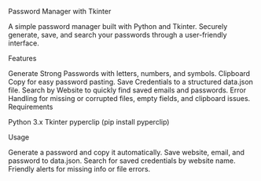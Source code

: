 Password Manager with Tkinter

A simple password manager built with Python and Tkinter. Securely generate, save, and search your passwords through a user-friendly interface.

Features

Generate Strong Passwords with letters, numbers, and symbols.
Clipboard Copy for easy password pasting.
Save Credentials to a structured data.json file.
Search by Website to quickly find saved emails and passwords.
Error Handling for missing or corrupted files, empty fields, and clipboard issues.
Requirements

Python 3.x
Tkinter
pyperclip (pip install pyperclip)

Usage

Generate a password and copy it automatically.
Save website, email, and password to data.json.
Search for saved credentials by website name.
Friendly alerts for missing info or file errors.
